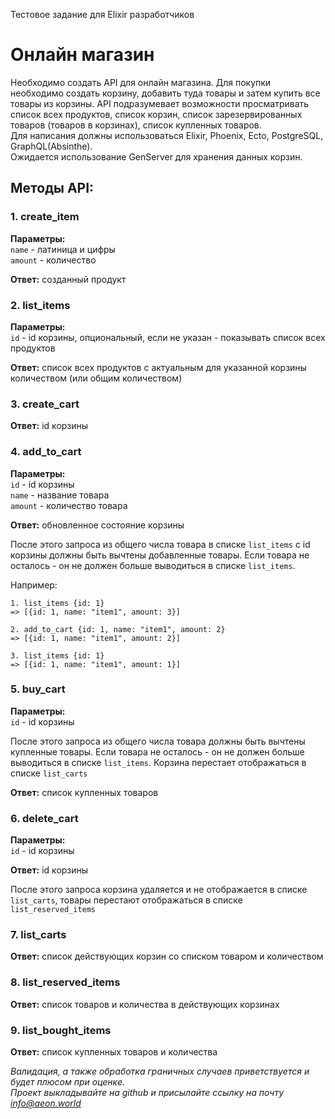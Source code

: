 Тестовое задание для Elixir разработчиков

# Онлайн магазин

Необходимо создать API для онлайн магазина. Для покупки необходимо создать корзину, добавить туда товары и затем купить все товары из корзины. API подразумевает возможности просматривать список всех продуктов, список корзин, список зарезервированных товаров (товаров в корзинах), список купленных товаров.  
Для написания должны использоваться Elixir, Phoenix, Ecto, PostgreSQL, GraphQL(Absinthe).  
Ожидается использование GenServer для хранения данных корзин.

## Методы API:

### 1. create_item

**Параметры:**  
`name` - латиница и цифры  
`amount` - количество  

**Ответ:** созданный продукт

### 2. list_items
**Параметры:**  
`id` - id корзины, опциональный, если не указан - показывать список всех продуктов  

**Ответ:** список всех продуктов с актуальным для указанной корзины количеством (или общим количеством)

### 3. create_cart

**Ответ:** id корзины

### 4. add_to_cart

**Параметры:**  
`id` - id корзины  
`name` - название товара  
`amount` - количество товара

**Ответ:** обновленное состояние корзины

После этого запроса из общего числа товара в списке `list_items` с id корзины должны быть вычтены добавленные товары. Если товара не осталось - он не должен больше выводиться в списке `list_items`. 

Например:

```
1. list_items {id: 1}
=> [{id: 1, name: "item1", amount: 3}]

2. add_to_cart {id: 1, name: "item1", amount: 2}
=> [{id: 1, name: "item1", amount: 2}]

3. list_items {id: 1}
=> [{id: 1, name: "item1", amount: 1}]
```

### 5. buy_cart

**Параметры:**  
`id` - id корзины

После этого запроса из общего числа товара должны быть вычтены купленные товары. Если товара не осталось - он не должен больше выводиться в списке `list_items`. Корзина перестает отображаться в списке `list_carts`

**Ответ:** список купленных товаров

### 6. delete_cart  

**Параметры:**  
`id` - id корзины

**Ответ:** id корзины

После этого запроса корзина удаляется и не отображается в списке `list_carts`, товары перестают отображаться в списке `list_reserved_items`

### 7. list_carts  
**Ответ:** список действующих корзин со списком товаром и количеством

### 8. list_reserved_items
**Ответ:** список товаров и количества в действующих корзинах

### 9. list_bought_items
**Ответ:** список купленных товаров и количества

*Валидация, а также обработка граничных случаев приветствуется и будет плюсом при оценке.*  
*Проект выкладывайте на github и присылайте ссылку на почту info@aeon.world*
